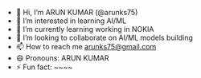 - 👋 Hi, I’m ARUN KUMAR (@arunks75)
- 👀 I’m interested in learning AI/ML
- 🌱 I’m currently learning working in NOKIA
- 💞️ I’m looking to collaborate on AI/ML models building
- 📫 How to reach me arunks75@gmail.com
- 😄 Pronouns: ARUN KUMAR
- ⚡ Fun fact: ~~~~

<!---
arunks75/arunks75 is a ✨ special ✨ repository because its `README.md` (this file) appears on your GitHub profile.
You can click the Preview link to take a look at your changes.
--->
